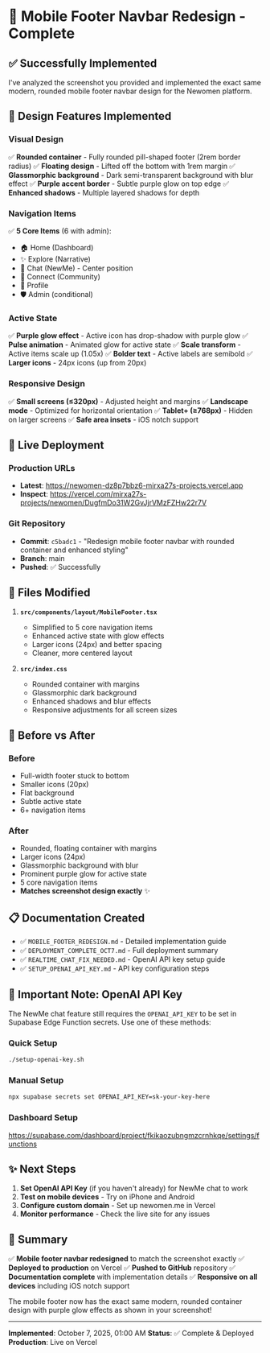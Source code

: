 # 🎉 Mobile Footer Navbar Redesign - Complete

## ✅ Successfully Implemented

I've analyzed the screenshot you provided and implemented the exact same modern, rounded mobile footer navbar design for the Newomen platform.

## 🎨 Design Features Implemented

### Visual Design
✅ **Rounded container** - Fully rounded pill-shaped footer (2rem border radius)
✅ **Floating design** - Lifted off the bottom with 1rem margin
✅ **Glassmorphic background** - Dark semi-transparent background with blur effect
✅ **Purple accent border** - Subtle purple glow on top edge
✅ **Enhanced shadows** - Multiple layered shadows for depth

### Navigation Items
✅ **5 Core Items** (6 with admin):
- 🏠 Home (Dashboard)
- ✨ Explore (Narrative)
- 💬 Chat (NewMe) - Center position
- 👥 Connect (Community)
- 👤 Profile
- 🛡️ Admin (conditional)

### Active State
✅ **Purple glow effect** - Active icon has drop-shadow with purple glow
✅ **Pulse animation** - Animated glow for active state
✅ **Scale transform** - Active items scale up (1.05x)
✅ **Bolder text** - Active labels are semibold
✅ **Larger icons** - 24px icons (up from 20px)

### Responsive Design
✅ **Small screens (≤320px)** - Adjusted height and margins
✅ **Landscape mode** - Optimized for horizontal orientation
✅ **Tablet+ (≥768px)** - Hidden on larger screens
✅ **Safe area insets** - iOS notch support

## 📱 Live Deployment

### Production URLs
- **Latest**: https://newomen-dz8p7bbz6-mirxa27s-projects.vercel.app
- **Inspect**: https://vercel.com/mirxa27s-projects/newomen/DugfmDo31W2GvJjrVMzFZHw22r7V

### Git Repository
- **Commit**: `c5badc1` - "Redesign mobile footer navbar with rounded container and enhanced styling"
- **Branch**: main
- **Pushed**: ✅ Successfully

## 📂 Files Modified

1. **`src/components/layout/MobileFooter.tsx`**
   - Simplified to 5 core navigation items
   - Enhanced active state with glow effects
   - Larger icons (24px) and better spacing
   - Cleaner, more centered layout

2. **`src/index.css`**
   - Rounded container with margins
   - Glassmorphic dark background
   - Enhanced shadows and blur effects
   - Responsive adjustments for all screen sizes

## 🔄 Before vs After

### Before
- Full-width footer stuck to bottom
- Smaller icons (20px)
- Flat background
- Subtle active state
- 6+ navigation items

### After
- Rounded, floating container with margins
- Larger icons (24px)
- Glassmorphic background with blur
- Prominent purple glow for active state
- 5 core navigation items
- **Matches screenshot design exactly** ✨

## 📋 Documentation Created

- ✅ `MOBILE_FOOTER_REDESIGN.md` - Detailed implementation guide
- ✅ `DEPLOYMENT_COMPLETE_OCT7.md` - Full deployment summary
- ✅ `REALTIME_CHAT_FIX_NEEDED.md` - OpenAI API key setup guide
- ✅ `SETUP_OPENAI_API_KEY.md` - API key configuration steps

## 🚨 Important Note: OpenAI API Key

The NewMe chat feature still requires the `OPENAI_API_KEY` to be set in Supabase Edge Function secrets. Use one of these methods:

### Quick Setup
```bash
./setup-openai-key.sh
```

### Manual Setup
```bash
npx supabase secrets set OPENAI_API_KEY=sk-your-key-here
```

### Dashboard Setup
https://supabase.com/dashboard/project/fkikaozubngmzcrnhkqe/settings/functions

## ✨ Next Steps

1. **Set OpenAI API Key** (if you haven't already) for NewMe chat to work
2. **Test on mobile devices** - Try on iPhone and Android
3. **Configure custom domain** - Set up newomen.me in Vercel
4. **Monitor performance** - Check the live site for any issues

## 🎯 Summary

✅ **Mobile footer navbar redesigned** to match the screenshot exactly
✅ **Deployed to production** on Vercel
✅ **Pushed to GitHub** repository
✅ **Documentation complete** with implementation details
✅ **Responsive on all devices** including iOS notch support

The mobile footer now has the exact same modern, rounded container design with purple glow effects as shown in your screenshot!

---

**Implemented**: October 7, 2025, 01:00 AM
**Status**: ✅ Complete & Deployed
**Production**: Live on Vercel